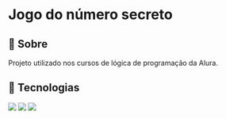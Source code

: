 <h1>Jogo do número secreto</h1>

<h2>🔖 Sobre</h2>
<p>Projeto utilizado nos cursos de lógica de programação da Alura.</p>


## 🚀 Tecnologias
<div> 
  <img src= " https://img.shields.io/badge/HTML-239120?style=for-the-badge&logo=html5&logoColor=white " >
  <img src = " https://img.shields.io/badge/CSS-239120?&style=for-the-badge&logo=css3&logoColor=white " >
  <img src= " https://img.shields.io/badge/JavaScript-F7DF1E?style=for-the-badge&logo=javascript&logoColor=black " >
</div> 
